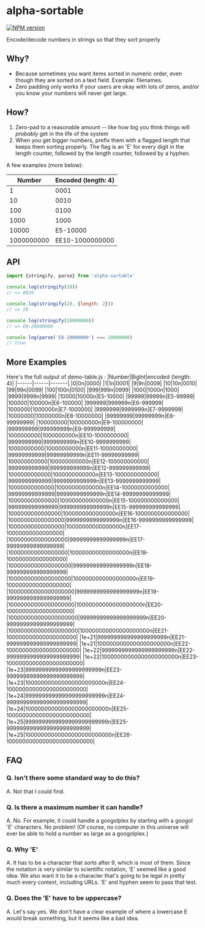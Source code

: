 # alpha-sortable
[![NPM version][npm-image]][npm-url]

Encode/decode numbers in strings so that they sort properly

## Why?

* Because sometimes you want items sorted in numeric order, even though they are sorted on a text field.  Example: filenames.
* Zero padding only works if your users are okay with lots of zeros, and/or you know your numbers will never get large.

## How?

1. Zero-pad to a reasonable amount -- like how big you think things will *probably* get in the life of the system
2. When you get bigger numbers, prefix them with a flagged length that keeps them sorting properly. The flag is an 'E' for every digit in the length counter, followed by the length counter, followed by a hyphen.

A few examples (more below):

|Number|Encoded {length: 4}|
|------|-------|
|1|0001|
|10|0010|
|100|0100|
|1000|1000|
|10000|E5-10000|
|1000000000|EE10-1000000000|

## API

```js
import {stringify, parse} from 'alpha-sortable'

console.log(stringify(20))
// => 0020

console.log(stringify(20, {length: 2}))
// => 20

console.log(stringify(20000000))
// => E8-20000000

console.log(parse('E8-20000000') === 20000000)
// true
```

## More Examples

Here's the full output of demo-table.js :
|Number|BigInt|encoded {length: 4}|
|------|------|-------|
|0|0n|0000|
|1|1n|0001|
|9|9n|0009|
|10|10n|0010|
|99|99n|0099|
|100|100n|0100|
|999|999n|0999|
|1000|1000n|1000|
|9999|9999n|9999|
|10000|10000n|E5-10000|
|99999|99999n|E5-99999|
|100000|100000n|E6-100000|
|999999|999999n|E6-999999|
|1000000|1000000n|E7-1000000|
|9999999|9999999n|E7-9999999|
|10000000|10000000n|E8-10000000|
|99999999|99999999n|E8-99999999|
|100000000|100000000n|E9-100000000|
|999999999|999999999n|E9-999999999|
|1000000000|1000000000n|EE10-1000000000|
|9999999999|9999999999n|EE10-9999999999|
|10000000000|10000000000n|EE11-10000000000|
|99999999999|99999999999n|EE11-99999999999|
|100000000000|100000000000n|EE12-100000000000|
|999999999999|999999999999n|EE12-999999999999|
|1000000000000|1000000000000n|EE13-1000000000000|
|9999999999999|9999999999999n|EE13-9999999999999|
|10000000000000|10000000000000n|EE14-10000000000000|
|99999999999999|99999999999999n|EE14-99999999999999|
|100000000000000|100000000000000n|EE15-100000000000000|
|999999999999999|999999999999999n|EE15-999999999999999|
|1000000000000000|1000000000000000n|EE16-1000000000000000|
|10000000000000000|9999999999999999n|EE16-9999999999999999|
|10000000000000000|10000000000000000n|EE17-10000000000000000|
|100000000000000000|99999999999999999n|EE17-99999999999999999|
|100000000000000000|100000000000000000n|EE18-100000000000000000|
|1000000000000000000|999999999999999999n|EE18-999999999999999999|
|1000000000000000000|1000000000000000000n|EE19-1000000000000000000|
|10000000000000000000|9999999999999999999n|EE19-9999999999999999999|
|10000000000000000000|10000000000000000000n|EE20-10000000000000000000|
|100000000000000000000|99999999999999999999n|EE20-99999999999999999999|
|100000000000000000000|100000000000000000000n|EE21-100000000000000000000|
|1e+21|999999999999999999999n|EE21-999999999999999999999|
|1e+21|1000000000000000000000n|EE22-1000000000000000000000|
|1e+22|9999999999999999999999n|EE22-9999999999999999999999|
|1e+22|10000000000000000000000n|EE23-10000000000000000000000|
|1e+23|99999999999999999999999n|EE23-99999999999999999999999|
|1e+23|100000000000000000000000n|EE24-100000000000000000000000|
|1e+24|999999999999999999999999n|EE24-999999999999999999999999|
|1e+24|1000000000000000000000000n|EE25-1000000000000000000000000|
|1e+25|9999999999999999999999999n|EE25-9999999999999999999999999|
|1e+25|10000000000000000000000000n|EE26-10000000000000000000000000|

## FAQ

### Q. Isn't there some standard way to do this?

A. Not that I could find.

### Q. Is there a maximum number it can handle?

A. No. For example, it could handle a googolplex by starting with a
googol 'E' characters. No problem!  (Of course, no computer in this
universe will ever be able to hold a number as large as a googolplex.)

### Q. Why 'E'

A. It has to be a character that sorts after 9, which is most of
them. Since the notation is very similar to scientific notation, 'E'
seemed like a good idea. We also want it to be a character that's
going to be legal in pretty much every context, including URLs.  'E'
and hyphen seem to pass that test.

### Q. Does the 'E' have to be uppercase?

A. Let's say yes. We don't have a clear example of where a lowercase E
would break something, but it seems like a bad idea.


[npm-image]: https://img.shields.io/npm/v/alpha-sortable.svg?style=flat-square
[npm-url]: https://npmjs.org/package/alpha-sortable
